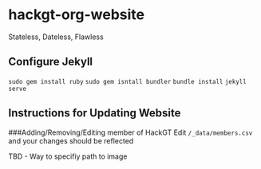 # hackgt-org-website
Stateless, Dateless, Flawless

## Configure Jekyll
`sudo gem install ruby`
`sudo gem isntall bundler`
`bundle install`
`jekyll serve`

## Instructions for Updating Website

###Adding/Removing/Editing member of HackGT
Edit `/_data/members.csv` and your changes should be reflected

TBD - Way to specifiy path to image
